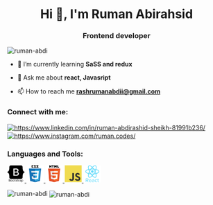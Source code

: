 

<h1 align="center">Hi 👋, I'm Ruman Abirahsid</h1>
<h3 align="center">Frontend developer</h3>

<p align="left"> <img src="https://komarev.com/ghpvc/?username=ruman-abdi&label=Profile%20views&color=0e75b6&style=flat" alt="ruman-abdi" /> </p>

- 🌱 I’m currently learning **SaSS and redux**

- 💬 Ask me about **react, Javasript**

- 📫 How to reach me **rashrumanabdii@gmail.com**

<h3 align="left">Connect with me:</h3>
<p align="left">
<a href="https://linkedin.com/in/https://www.linkedin.com/in/ruman-abdirashid-sheikh-81991b236/" target="blank"><img align="center" src="https://raw.githubusercontent.com/rahuldkjain/github-profile-readme-generator/master/src/images/icons/Social/linked-in-alt.svg" alt="https://www.linkedin.com/in/ruman-abdirashid-sheikh-81991b236/" height="30" width="40" /></a>
<a href="https://instagram.com/https://www.instagram.com/ruman.codes/" target="blank"><img align="center" src="https://raw.githubusercontent.com/rahuldkjain/github-profile-readme-generator/master/src/images/icons/Social/instagram.svg" alt="https://www.instagram.com/ruman.codes/" height="30" width="40" /></a>
</p>

<h3 align="left">Languages and Tools:</h3>
<p align="left"> <a href="https://getbootstrap.com" target="_blank" rel="noreferrer"> <img src="https://raw.githubusercontent.com/devicons/devicon/master/icons/bootstrap/bootstrap-plain-wordmark.svg" alt="bootstrap" width="40" height="40"/> </a> <a href="https://www.w3schools.com/css/" target="_blank" rel="noreferrer"> <img src="https://raw.githubusercontent.com/devicons/devicon/master/icons/css3/css3-original-wordmark.svg" alt="css3" width="40" height="40"/> </a> <a href="https://www.w3.org/html/" target="_blank" rel="noreferrer"> <img src="https://raw.githubusercontent.com/devicons/devicon/master/icons/html5/html5-original-wordmark.svg" alt="html5" width="40" height="40"/> </a> <a href="https://developer.mozilla.org/en-US/docs/Web/JavaScript" target="_blank" rel="noreferrer"> <img src="https://raw.githubusercontent.com/devicons/devicon/master/icons/javascript/javascript-original.svg" alt="javascript" width="40" height="40"/> </a> <a href="https://reactjs.org/" target="_blank" rel="noreferrer"> <img src="https://raw.githubusercontent.com/devicons/devicon/master/icons/react/react-original-wordmark.svg" alt="react" width="40" height="40"/> </a> </p>

<p><img align="left" src="https://github-readme-stats.vercel.app/api/top-langs?username=ruman-abdi&show_icons=true&locale=en&layout=compact" alt="ruman-abdi" /></p>

<p>&nbsp;<img align="center" src="https://github-readme-stats.vercel.app/api?username=ruman-abdi&show_icons=true&locale=en" alt="ruman-abdi" /></p>
